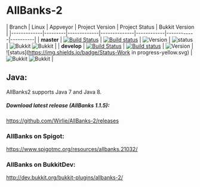 # AllBanks-2 

| Branch | Linux | Appveyor | Project Version | Project Status | Bukkit Version |
|-------------|---------|-------------|--------------|------------|------------|----------|
| **master**  | [![Build Status](https://travis-ci.org/Wirlie/AllBanks-2.svg?branch=master)](https://travis-ci.org/Wirlie/AllBanks-2) | [![Build status](https://ci.appveyor.com/api/projects/status/3tcj45g7880hre7m/branch/develop?svg=true)](https://ci.appveyor.com/project/Wirlie/allbanks-2/branch/master) | ![Version](https://img.shields.io/badge/Release-v1.1.5-blue.svg) |  ![status](https://img.shields.io/badge/Status-Released-03BA00.svg)  | ![Bukkit](https://img.shields.io/badge/Bukkit-1.9-878787.svg) ![Bukkit](https://img.shields.io/badge/Bukkit-1.9.4-878787.svg) |
| **develop** | [![Build Status](https://travis-ci.org/Wirlie/AllBanks-2.svg?branch=develop)](https://travis-ci.org/Wirlie/AllBanks-2) | [![Build status](https://ci.appveyor.com/api/projects/status/3tcj45g7880hre7m/branch/develop?svg=true)](https://ci.appveyor.com/project/Wirlie/allbanks-2/branch/develop) | ![Version](https://img.shields.io/badge/Release-v1.2-red.svg) | ![status](https://img.shields.io/badge/Status-Work in progress-yellow.svg) | ![Bukkit](https://img.shields.io/badge/Bukkit-1.9-878787.svg) ![Bukkit](https://img.shields.io/badge/Bukkit-1.9.4-878787.svg) |

## Java:
AllBanks2 supports Java 7 and Java 8.

##### Download latest release (AllBanks 1.1.5):
https://github.com/Wirlie/AllBanks-2/releases

### AllBanks on Spigot:
https://www.spigotmc.org/resources/allbanks.21032/

### AllBanks on BukkitDev:
http://dev.bukkit.org/bukkit-plugins/allbanks-2/
